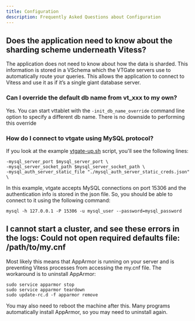 ```yaml
---
title: Configuration
description: Frequently Asked Questions about Configuration
---
```


## Does the application need to know about the sharding scheme underneath Vitess?

The application does not need to know about how the data is sharded. This information is stored in a VSchema which the VTGate servers use to automatically route your queries. This allows the application to connect to Vitess and use it as if it’s a single giant database server.

### Can I override the default db name from vt_xxx to my own?

Yes. You can start vttablet with the `-init_db_name_override` command line option to specify a different db name. There is no downside to performing this override

### How do I connect to vtgate using MySQL protocol?

If you look at the example [vtgate-up.sh](https://github.com/vitessio/vitess/blob/master/examples/legacy_local/scripts/vtgate-up.sh) script, you'll see the following lines:

```shell
-mysql_server_port $mysql_server_port \
-mysql_server_socket_path $mysql_server_socket_path \
-mysql_auth_server_static_file "./mysql_auth_server_static_creds.json" \
```

In this example, vtgate accepts MySQL connections on port 15306 and the authentication info is stored in the json file. So, you should be able to connect to it using the following command:

```shell
mysql -h 127.0.0.1 -P 15306 -u mysql_user --password=mysql_password
```

## I cannot start a cluster, and see these errors in the logs: Could not open required defaults file: /path/to/my.cnf

Most likely this means that AppArmor is running on your server and is preventing Vitess processes from accessing the my.cnf file. The workaround is to uninstall AppArmor:

```shell
sudo service apparmor stop
sudo service apparmor teardown
sudo update-rc.d -f apparmor remove
```

You may also need to reboot the machine after this. Many programs automatically install AppArmor, so you may need to uninstall again.
